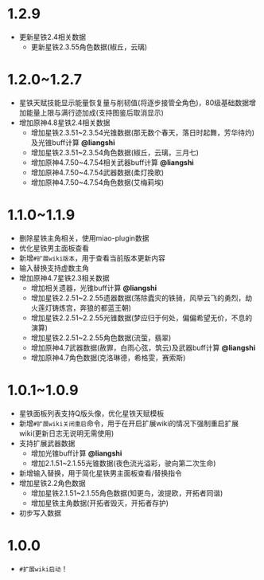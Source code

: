 # 1.2.9

* 更新星铁2.4相关数据
  * 更新星铁2.3.55角色数据(椒丘，云璃)

# 1.2.0~1.2.7

* 星铁天赋技能显示能量恢复量与削韧值(将逐步接管全角色)，80级基础数据增加能量上限与满行迹加成(支持图鉴后取消显示)
* 增加原神4.8星铁2.4相关数据
  * 增加星铁2.3.51~2.3.54光锥数据(那无数个春天，落日时起舞，芳华待灼)及光锥buff计算 **@liangshi**
  * 增加星铁2.3.51~2.3.54角色数据(椒丘，云璃，三月七)
  * 增加原神4.7.50~4.7.54相关武器buff计算 **@liangshi**
  * 增加原神4.7.50~4.7.54武器数据(柔灯挽歌)
  * 增加原神4.7.50~4.7.54角色数据(艾梅莉埃)

# 1.1.0~1.1.9

* 删除星铁主角相关，使用miao-plugin数据
* 优化星铁男主面板查看
* 新增`#扩展wiki版本`，用于查看当前版本更新内容
* 输入替换支持虚数主角
* 增加原神4.7星铁2.3相关数据
  * 增加相关遗器，光锥buff计算 **@liangshi**
  * 增加星铁2.2.51~2.2.55遗器数据(荡除蠹灾的铁骑，风举云飞的勇烈，劫火莲灯铸炼宫，奔狼的都蓝王朝)
  * 增加星铁2.2.51~2.2.55光锥数据(梦应归于何处，偏偏希望无价，不息的演算)
  * 增加星铁2.2.51~2.2.55角色数据(流萤，翡翠)
  * 增加原神4.7武器数据(赦罪，白雨心弦，筑云)及武器buff计算 **@liangshi**
  * 增加原神4.7角色数据(克洛琳德，希格雯，赛索斯)

# 1.0.1~1.0.9

* 星铁面板列表支持Q版头像，优化星铁天赋模板
* 新增`#扩展wiki关闭重启`命令，用于在开启扩展wiki的情况下强制重启扩展wiki(更新日志无说明无需使用)
* 支持扩展武器数据
  * 增加光锥buff计算 **@liangshi**
  * 增加2.1.51~2.1.55光锥数据(夜色流光溢彩，驶向第二次生命)
* 新增输入替换，用于简化星铁男主面板查看/替换指令
* 增加星铁2.2角色数据
  * 增加星铁2.1.51~2.1.55角色数据(知更鸟，波提欧，开拓者同谐)
  * 增加星铁主角数据(开拓者毁灭，开拓者存护)
* 初步写入数据

# 1.0.0

* `#扩展wiki启动`！